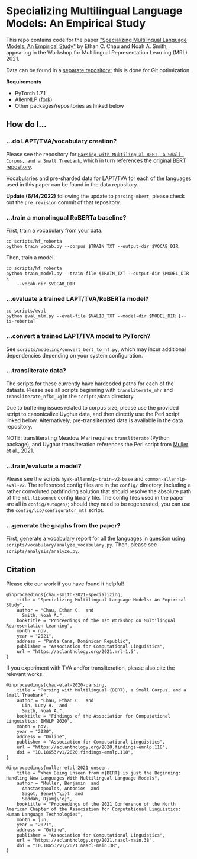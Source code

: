 # Specializing Multilingual Language Models: An Empirical Study

This repo contains code for the paper ["Specializing Multilingual
Language Models: An Empirical Study"](https://aclanthology.org/2021.mrl-1.5)
by Ethan C. Chau and Noah A. Smith,
appearing in the Workshop for Multilingual Representation Learning (MRL) 2021.

Data can be found in a [separate
repository](https://gitlab.com/echau18/specializing-multilingual-data); this is
done for Git optimization.

**Requirements**
* PyTorch 1.7.1
* AllenNLP ([fork](https://github.com/ethch18/allennlp/tree/bd4457431e818cc3650e195a2b65345ee3f7c7e9))
* Other packages/repositories as linked below

## How do I...

### ...do LAPT/TVA/vocabulary creation?
Please see the repository for [`Parsing with Multilingual BERT, a Small Corpus,
and a Small Treebank`](https://github.com/ethch18/parsing-mbert), which in turn
references the [original BERT repository](https://github.com/google-research/bert/).

Vocabularies and pre-sharded data for LAPT/TVA for each of the languages used in
this paper can be found in the data repository.

**Update (6/14/2022)** following the update to `parsing-mbert`, please check out
the `pre_revision` commit of that repository.

### ...train a monolingual RoBERTa baseline?
First, train a vocabulary from your data.
```
cd scripts/hf_roberta
python train_vocab.py --corpus $TRAIN_TXT --output-dir $VOCAB_DIR
```

Then, train a model.
```
cd scripts/hf_roberta
python train_model.py --train-file $TRAIN_TXT --output-dir $MODEL_DIR \
    --vocab-dir $VOCAB_DIR
```

### ...evaluate a trained LAPT/TVA/RoBERTa model?
```
cd scripts/eval
python eval_mlm.py --eval-file $VALID_TXT --model-dir $MODEL_DIR [--is-roberta]
```

### ...convert a trained LAPT/TVA model to PyTorch?
See `scripts/modeling/convert_bert_to_hf.py`, which may incur additional
dependencies depending on your system configuration.

### ...transliterate data?
The scripts for these currently have hardcoded paths for each of the datasts.
Please see all scripts beginning with `transliterate_mhr` and
`transliterate_nfkc_ug` in the `scripts/data` directory.

Due to buffering issues related to corpus size, please use the provided script
to canonicalize Uyghur data, and then directly use the Perl script linked below.
Alternatively, pre-transliterated data is available in the data repository.

NOTE: transliterating Meadow Mari requires `transliterate` (Python package), and
Uyghur transliteration references the Perl script from [Muller et al., 2021](https://github.com/benjamin-mlr/mbert-unseen-languages).

### ...train/evaluate a model?

Please see the scripts `hyak-allennlp-train-v2-base` and
`common-allennlp-eval-v2`.  The referenced config files are in the `config/`
directory, including a rather convoluted pathfinding solution that should
resolve the absolute path of the `mtl.libsonnet` config library file.  The
config files used in the paper are all in `config/autogen/`; should they need to
be regenerated, you can use the `config/lib/configurator_mtl` script.

### ...generate the graphs from the paper?
First, generate a vocabulary report for all the languages in question using
`scripts/vocabulary/analyze_vocabulary.py`.  Then, please see
`scripts/analysis/analyze.py`.

## Citation
Please cite our work if you have found it helpful!
```
@inproceedings{chau-smith-2021-specializing,
    title = "Specializing Multilingual Language Models: An Empirical Study",
    author = "Chau, Ethan C.  and
      Smith, Noah A.",
    booktitle = "Proceedings of the 1st Workshop on Multilingual Representation Learning",
    month = nov,
    year = "2021",
    address = "Punta Cana, Dominican Republic",
    publisher = "Association for Computational Linguistics",
    url = "https://aclanthology.org/2021.mrl-1.5",
}
```

If you experiment with TVA and/or transliteration, please also cite the relevant
works:
```
@inproceedings{chau-etal-2020-parsing,
    title = "Parsing with Multilingual {BERT}, a Small Corpus, and a Small Treebank",
    author = "Chau, Ethan C.  and
      Lin, Lucy H.  and
      Smith, Noah A.",
    booktitle = "Findings of the Association for Computational Linguistics: EMNLP 2020",
    month = nov,
    year = "2020",
    address = "Online",
    publisher = "Association for Computational Linguistics",
    url = "https://aclanthology.org/2020.findings-emnlp.118",
    doi = "10.18653/v1/2020.findings-emnlp.118",
}
```

```
@inproceedings{muller-etal-2021-unseen,
    title = "When Being Unseen from m{BERT} is just the Beginning: Handling New Languages With Multilingual Language Models",
    author = "Muller, Benjamin  and
      Anastasopoulos, Antonios  and
      Sagot, Beno{\^\i}t  and
      Seddah, Djam{\'e}",
    booktitle = "Proceedings of the 2021 Conference of the North American Chapter of the Association for Computational Linguistics: Human Language Technologies",
    month = jun,
    year = "2021",
    address = "Online",
    publisher = "Association for Computational Linguistics",
    url = "https://aclanthology.org/2021.naacl-main.38",
    doi = "10.18653/v1/2021.naacl-main.38",
}
```
